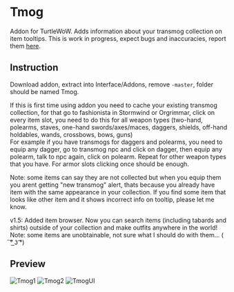 # Tmog
Addon for TurtleWoW. Adds information about your transmog collection on item tooltips. This is work in progress, expect bugs and inaccuracies, report them [here](https://github.com/Otari98/Tmog/issues).
## Instruction
Download addon, extract into Interface/Addons, remove ```-master```, folder should be named Tmog.<br>

If this is first time using addon you need to cache your existing transmog collection, for that go to fashionista in Stormwind or Orgrimmar, click on every item slot, you need to do this for all weapon types (two-hand, polearms, staves, one-hand swords/axes/maces, daggers, shields, off-hand holdables, wands, crossbows, bows, guns)<br>
For example if you have transmogs for daggers and polearms, you need to equip any dagger, go to transmog npc and click on dagger, then equip any polearm, talk to npc again, click on polearm. Repeat for other weapon types that you have.
For armor slots clicking once should be enough.

Note: some items can say they are not collected but when you equip them you arent getting "new transmog" alert, thats because you already have item with the same appearance in your collection. If you find some item that looks like other item and it shows incorrect info on tooltip, please let me know.

v1.5:
Added item browser. Now you can search items (including tabards and shirts) outside of your collection and make outfits anywhere in the world!<br>
Note: some items are unobtainable, not sure what I should do with them... 	( ͠° ͟ʖ ͡°)
## Preview
![Tmog1](https://github.com/user-attachments/assets/1b564394-76fa-48e0-b361-25edfbb8f392)
![Tmog2](https://github.com/user-attachments/assets/44acc996-b55f-49df-b6a3-e2136dbdacd8)
![TmogUI](https://github.com/user-attachments/assets/c35379ce-43a6-4b24-b5bb-9992b801f466)
